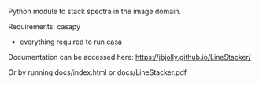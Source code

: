 Python module to stack spectra in the image domain.

Requirements:
casapy
+ everything required to run casa

Documentation can be accessed here:
https://jbjolly.github.io/LineStacker/

Or by running docs/index.html or docs/LineStacker.pdf
